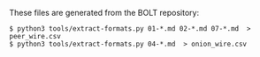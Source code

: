 These files are generated from the BOLT repository:
```
$ python3 tools/extract-formats.py 01-*.md 02-*.md 07-*.md  > peer_wire.csv
$ python3 tools/extract-formats.py 04-*.md  > onion_wire.csv
```
